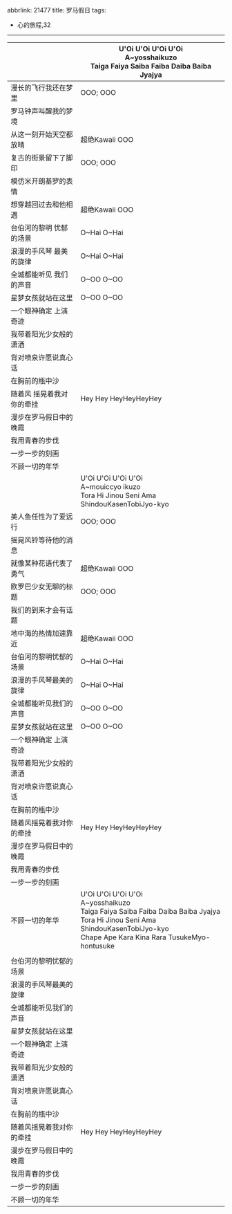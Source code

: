 abbrlink: 21477
title: 罗马假日
tags:
  - 心的旅程,32
---
|      |U'Oi U'Oi U'Oi U'Oi<br>A~yosshaikuzo<br>Taiga Faiya Saiba Faiba Daiba Baiba Jyajya|
|--|--|
|漫长的飞行我还在梦里|OOO; OOO|
|罗马钟声叫醒我的梦境|      |
|从这一刻开始天空都放晴|超绝Kawaii OOO|
|复古的街景留下了脚印|OOO; OOO|
|模仿米开朗基罗的表情|      |
|想穿越回过去和他相遇|超绝Kawaii OOO|
|台伯河的黎明 忧郁的场景|O~Hai O~Hai|
|浪漫的手风琴 最美的旋律|O~Hai O~Hai|
|全城都能听见 我们的声音|O~OO O~OO|
|星梦女孩就站在这里|O~OO O~OO|
|一个眼神确定 上演奇迹|      |
|我带着阳光少女般的潇洒|      |
|背对喷泉许愿说真心话|      |
|在胸前的瓶中沙|      |
|随着风 摇晃着我对你的牵挂|Hey Hey HeyHeyHeyHey|
|漫步在罗马假日中的晚霞|      |
|我用青春的步伐|      |
|一步一步的刻画|      |
|不顾一切的年华|      |
|      |U'Oi U'Oi U'Oi U'Oi<br>A~mouiccyo ikuzo<br>Tora Hi Jinou Seni Ama ShindouKasenTobiJyo-kyo|
|美人鱼任性为了爱远行|OOO; OOO|
|摇晃风铃等待他的消息|      |
|就像某种花语代表了勇气|超绝Kawaii OOO|
|欧罗巴少女无聊的标题|OOO; OOO|
|我们的到来才会有话题|      |
|地中海的热情加速靠近|超绝Kawaii OOO|
|台伯河的黎明忧郁的场景|O~Hai O~Hai|
|浪漫的手风琴最美的旋律|O~Hai O~Hai|
|全城都能听见我们的声音|O~OO O~OO|
|星梦女孩就站在这里|O~OO O~OO|
|一个眼神确定 上演奇迹|      |
|我带着阳光少女般的潇洒|      |
|背对喷泉许愿说真心话|      |
|在胸前的瓶中沙|      |
|随着风摇晃着我对你的牵挂|Hey Hey HeyHeyHeyHey|
|漫步在罗马假日中的晚霞|      |
|我用青春的步伐|      |
|一步一步的刻画|      |
|不顾一切的年华|U'Oi U'Oi U'Oi U'Oi<br>A~yosshaikuzo<br>Taiga Faiya Saiba Faiba Daiba Baiba Jyajya<br>Tora Hi Jinou Seni Ama ShindouKasenTobiJyo-kyo<br>Chape Ape Kara Kina Rara TusukeMyo-hontusuke|
|      |      |
|台伯河的黎明忧郁的场景|      |
|浪漫的手风琴最美的旋律|      |
|全城都能听见我们的声音|      |
|星梦女孩就站在这里|      |
|一个眼神确定 上演奇迹|      |
|我带着阳光少女般的潇洒|      |
|背对喷泉许愿说真心话|      |
|在胸前的瓶中沙|      |
|随着风摇晃着我对你的牵挂|Hey Hey HeyHeyHeyHey|
|漫步在罗马假日中的晚霞|      |
|我用青春的步伐|      |
|一步一步的刻画|      |
|不顾一切的年华|      |